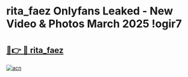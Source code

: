 # rita_faez Onlyfans Leaked - New Video & Photos March 2025 !ogir7

# <h2><a href="https://jqkzzv.iuczelnia.edu.pl?title=rita_faez&ref=ogir7">🔗👉 🔴 rita_faez</a></h2>

[![acn](https://github.com/user-attachments/assets/0f9c940e-d8b0-45ae-aac7-cd30a18b3e1c)](https://jqkzzv.iuczelnia.edu.pl?title=rita_faez&ref=ogir7)

